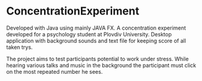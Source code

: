 # ConcentrationExperiment
Developed with Java using mainly JAVA FX.
A concentration experiment developed for a psychology student at Plovdiv University.
Desktop application with background sounds and text file for keeping score of all taken trys.

The project aims to test participants potential to work under stress. While hearing various talks and music in the background the participant must click on the most repeated number he sees.
